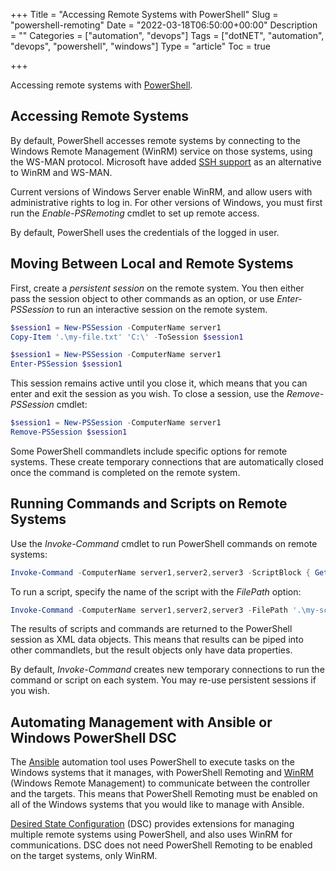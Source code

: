 +++
Title = "Accessing Remote Systems with PowerShell"
Slug = "powershell-remoting"
Date = "2022-03-18T06:50:00+00:00"
Description = ""
Categories = ["automation", "devops"]
Tags = ["dotNET", "automation", "devops", "powershell", "windows"]
Type = "article"
Toc = true

+++

Accessing remote systems with [PowerShell](https://microsoft.com/powershell).

<!--more-->

## Accessing Remote Systems

By default, PowerShell accesses remote systems by connecting to the Windows Remote Management (WinRM) service on those systems, using the WS-MAN protocol. Microsoft have added [SSH support](https://docs.microsoft.com/en-us/powershell/scripting/learn/remoting/ssh-remoting-in-powershell-core) as an alternative to WinRM and WS-MAN.

Current versions of Windows Server enable WinRM, and allow users with administrative rights to log in. For other versions of Windows, you must first run the *Enable-PSRemoting* cmdlet to set up remote access.

By default, PowerShell uses the credentials of the logged in user.

## Moving Between Local and Remote Systems

First, create a *persistent session* on the remote system. You then either pass the session object to other commands as an option, or use *Enter-PSSession* to run an interactive session on the remote system.

~~~powershell
$session1 = New-PSSession -ComputerName server1
Copy-Item '.\my-file.txt' 'C:\' -ToSession $session1
~~~

~~~powershell
$session1 = New-PSSession -ComputerName server1
Enter-PSSession $session1
~~~

This session remains active until you close it, which means that you can enter and exit the session as you wish. To close a session, use the *Remove-PSSession* cmdlet:

~~~powershell
$session1 = New-PSSession -ComputerName server1
Remove-PSSession $session1
~~~

Some PowerShell commandlets include specific options for remote systems. These create temporary connections that are automatically closed once the command is completed on the remote system.

## Running Commands and Scripts on Remote Systems

Use the *Invoke-Command* cmdlet to run PowerShell commands on remote systems:

~~~powershell
Invoke-Command -ComputerName server1,server2,server3 -ScriptBlock { Get-Service }
~~~

To run a script, specify the name of the script with the *FilePath* option:

~~~powershell
Invoke-Command -ComputerName server1,server2,server3 -FilePath '.\my-script.ps1'
~~~

The results of scripts and commands are returned to the PowerShell session as XML data objects. This means that results can be piped into other commandlets, but the result objects only have data properties.

By default, *Invoke-Command* creates new temporary connections to run the command or script on each system. You may re-use persistent sessions if you wish.

## Automating Management with Ansible or Windows PowerShell DSC

The [Ansible](https://www.ansible.com) automation tool uses PowerShell to
execute tasks on the Windows systems that it manages, with PowerShell Remoting and [WinRM](https://msdn.microsoft.com/en-us/library/aa384426%28v=vs.85%29.aspx)
(Windows Remote Management) to communicate between the controller and the
targets. This means that PowerShell Remoting must be enabled on all of the Windows systems that you would like to manage with Ansible.

[Desired State Configuration](https://docs.microsoft.com/en-us/powershell/scripting/dsc/) (DSC) provides extensions for managing multiple remote systems using
PowerShell, and also uses WinRM for communications. DSC does not need PowerShell
Remoting to be enabled on the target systems, only WinRM.

